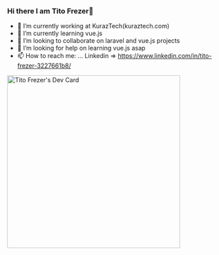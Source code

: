 ### Hi there I am Tito Frezer👋

<!-- **titusfrezer/titusfrezer** is a ✨ _special_ ✨ repository because its `README.md` (this file) appears on your GitHub profile.

Here are some ideas to get you started: -->

- 🔭 I’m currently working at KurazTech(kuraztech.com)
- 🌱 I’m currently learning vue.js
- 👯 I’m looking to collaborate on laravel and vue.js projects
- 🤔 I’m looking for help on learning vue.js asap
- 📫 How to reach me: ... Linkedin => https://www.linkedin.com/in/tito-frezer-3227661b8/

<a href="https://app.daily.dev/titus"><img src="https://api.daily.dev/devcards/8219fd939fb240fb88d8e009ff3d2400.png?r=fsq" width="400" alt="Tito Frezer's Dev Card"/></a>
